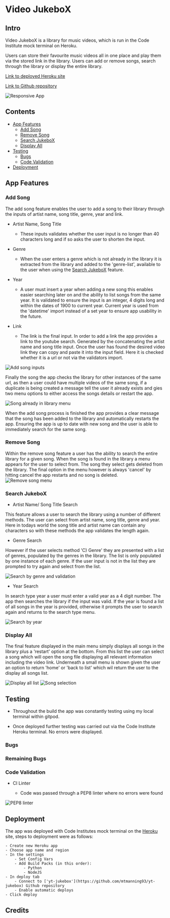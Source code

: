 # Video JukeboX

## Intro
Video JukeboX is a library for music videos, which is run in the Code Institute mock terminal on Heroku.

Users can store their favourite music videos all in one place and play them via the stored link in the library. Users can add or remove songs, search through the library or display the entire library.


[Link to deployed Heroku site](https://yt-jukebox.herokuapp.com/)

[Link to Github repository](https://github.com/mtmanning93/yt-jukebox)

![Responsive App](./assets/images/responsive-ytj.png)

## Contents
 - [App Features](#app-features)
    - [Add Song](#add-song)
    - [Remove Song](#remove-song)
    - [Search JukeboX](#search-jukebox)
    - [Display All](#display-all)
- [Testing](#testing)
    - [Bugs](#bugs)
    - [Code Validation](#code-validation)
- [Deployment](#deployment)

## App Features

### Add Song

The add song feature enables the user to add a song to their library through the inputs of artist name, song title, genre, year and link.

- Artist Name, Song Title
    - These inputs validates whether the user input is no longer than 40 characters long and if so asks the user to shorten the input.

- Genre
    - When the user enters a genre which is not already in the library it is extracted from the library and added to the 'genre-list', available to the user when using the [Search JukeboX](#search-jukebox) feature.

- Year
    - A user must insert a year when adding a new song this enables easier searching later on and the ability to list songs from the same year. It is validated to ensure the input is an integer, 4 digits long and within the dates of 1900 to current year. Current year is used from the 'datetime' import instead of a set year to ensure app usability in the future.

- Link
    - The link is the final input. In order to add a link the app provides a link to the youtube search. Generated by the concatenating the artist name and song title input. Once the user has found the desired video link they can copy and paste it into the input field. Here it is checked whether it is a url or not via the validators import.

![Add song inputs](./assets/images/add-song-inputs.png)

Finally the song the app checks the library for other instances of the same url, as then a user could have multiple videos of the same song, if a duplicate is being created a message tell the user it already exists and gies two menu options to either access the songs details or restart the app.

![Song already in library menu](./assets/images/add-song-validation.png)

When the add song process is finished the app provides a clear message that the song has been added to the library and automatically restarts the app. Ensuring the app is up to date with new song and the user is able to immediately search for the same song.

### Remove Song

Within the remove song feature a user has the ability to search the entire library for a given song. When the song is found in the library a menu appears for the user to select from. The song they select gets deleted from the library. The final option in the menu however is always 'cancel' by hitting cancel the app restarts and no song is deleted.
![Remove song menu](./assets/images/remove-menu.png)

### Search JukeboX

- Artist Name/ Song Title Search

This feature allows a user to search the library using a number of different methods. The user can select from artist name, song title, genre and year. Here in todays world the song title and artist name can contain any characters so with these methods the app validates the length again. 

- Genre Search

However if the user selects method 'C) Genre' they are presented with a list of genres, populated by the genres in the library. The list is only populated by one instance of each genre. If the user input is not in the list they are prompted to try again and select from the list.

![Search by genre and validation](./assets/images/search-genre.png)

- Year Search

In search type year a user must enter a valid year as a 4 digit number. The app then searches the library if the input was valid. If the year is found a list of all songs in the year is provided, otherwise it prompts the user to search again and returns to the search type menu.

![Search by year](./assets/images/search-year.png)

### Display All

The final feature displayed in the main menu simply displays all songs in the library plus a 'restart' option at the bottom. From this list the user can select a song which will open the song file displaying all relevant information including the video link. Underneath a small menu is shown given the user an option to return 'home' or 'back to list' which wil return the user to the display all songs list.

![Display all list](./assets/images/display-all.png) ![Song selection](./assets/images/song-selection.png)

## Testing

- Throughout the build the app was constantly testing using my local terminal within gitpod.

- Once deployed further testing was carried out via the Code Institute Heroku terminal. No errors were displayed.

### Bugs

### Remaining Bugs

### Code Validation

- CI Linter

    - Code was passed through a PEP8 linter where no errors were found

![PEP8 linter](./assets/images/pep8.png)

## Deployment

The app was deployed with Code Institutes mock terminal on the [Heroku](https://www.heroku.com) site, steps to deployment were as follows:

    - Create new Heroku app
    - Choose app name and region
    - In the settings
        - Set Config Vars
        - Add Build Packs (in this order):
            - Python
            - NodeJS
    - In deploy tab
        - Connect to ['yt-jukebox'](https://github.com/mtmanning93/yt-jukebox) Github repository
        - Enable automatic deploys
    - Click deploy

## Credits